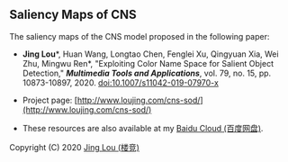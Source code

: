 ## Saliency Maps of CNS

The saliency maps of the CNS model proposed in the following paper:

 - **Jing Lou***, Huan Wang, Longtao Chen, Fenglei Xu, Qingyuan Xia, Wei Zhu, Mingwu Ren*, "Exploiting Color Name Space for Salient Object Detection," ***Multimedia Tools and Applications***, vol. 79, no. 15, pp. 10873-10897, 2020. [doi:10.1007/s11042-019-07970-x](https://link.springer.com/article/10.1007/s11042-019-07970-x "doi:10.1007/s11042-019-07970-x")

 - Project page: [http://www.loujing.com/cns-sod/](http://www.loujing.com/cns-sod/)

 - These resources are also available at my [Baidu Cloud (百度网盘)](https://pan.baidu.com/s/1kUByzrx#list/path=%2Fresearch%2Fp2019-cns-sod%2FSalMaps).

Copyright (C) 2020 [Jing Lou (楼竞)](http://www.loujing.com)
